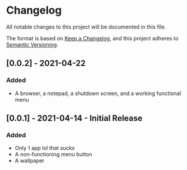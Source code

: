# Changelog
All notable changes to this project will be documented in this file.

The format is based on [Keep a Changelog](https://keepachangelog.com/en/1.0.0/),
and this project adheres to [Semantic Versioning](https://semver.org/spec/v2.0.0.html).

## [0.0.2] - 2021-04-22
### Added
- A browser, a notepad, a shutdown screen, and a working functional menu

## [0.0.1] - 2021-04-14 - Initial Release
### Added
- Only 1 app lol that sucks
- A non-functioning menu button
- A wallpaper
